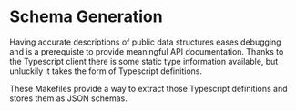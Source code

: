 # Schema Generation

Having accurate descriptions of public data structures eases debugging and is a prerequiste to provide meaningful API documentation. Thanks to the Typescript client there is some static type information available, but unluckily it takes the form of Typescript definitions.

These Makefiles provide a way to extract those Typescript definitions and stores them as JSON schemas.